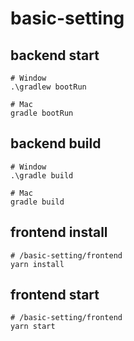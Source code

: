 # basic-setting

## backend start
```
# Window
.\gradlew bootRun

# Mac
gradle bootRun
```
## backend build
```
# Window
.\gradle build

# Mac
gradle build
```

## frontend install 
```
# /basic-setting/frontend
yarn install
```
## frontend start
```
# /basic-setting/frontend
yarn start
```
